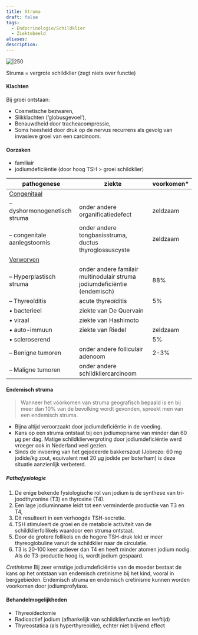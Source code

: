 ```yaml
---
title: Struma
draft: false
tags:
  - Endocrinologie/Schildklier
  - Ziektebeeld
aliases: 
description: 
---
```


![|250](https://i.imgur.com/Wo5O3lU.png)


Struma = vergrote schildklier (zegt niets over functie)

#### Klachten
Bij groei ontstaan: 
- Cosmetische bezwaren, 
- Slikklachten (‘globusgevoel’), 
- Benauwdheid door tracheacompressie,
- Soms heesheid door druk op de nervus recurrens als gevolg van invasieve groei van een carcinoom.


#### Oorzaken
- familiair
- jodiumdeficiëntie (door hoog TSH > groei schildklier)

| pathogenese                  | ziekte                                                                   | voorkomen\* |
| ---------------------------- | ------------------------------------------------------------------------ | ----------- |
| <u>Congenitaal</u>           |                                                                          |             |
| – dyshormonogenetisch struma | onder andere organificatiedefect                                         | zeldzaam    |
| – congenitale aanlegstoornis | onder andere tongbasisstruma, ductus thyroglossuscyste                   | zeldzaam    |
| <u>Verworven</u>             |                                                                          |             |
| – Hyperplastisch struma      | onder andere familair multinodulair struma jodiumdeficiëntie (endemisch) | 88%         |
| – Thyreoïditis              | acute thyreoïditis                                                       | 5%          |
| • bacterieel                 | ziekte van De Quervain                                                   |             |
| • viraal                     | ziekte van Hashimoto                                                     |             |
| • auto-immuun                | ziekte van Riedel                                                        | zeldzaam    |
| • scleroserend               |                                                                          | 5%          |
| – Benigne tumoren            | onder andere folliculair adenoom                                         | 2-3%        |
| – Maligne tumoren            | onder andere schildkliercarcinoom                                        |             |

#### Endemisch struma
> Wanneer het vóórkomen van struma geografisch bepaald is en bij meer dan 10% van de bevolking wordt gevonden, spreekt men van een endemisch struma. 

- Bijna altijd veroorzaakt door jodiumdeficiëntie in de voeding. 
- Kans op een struma ontstaat bij een jodiumopname van minder dan 60 µg per dag. Matige schildkliervergroting door jodiumdeficiëntie werd vroeger ook in Nederland veel gezien. 
- Sinds de invoering van het gejodeerde bakkerszout (Jobrozo: 60 mg jodide/kg zout, equivalent met 20 µg jodide per boterham) is deze situatie aanzienlijk verbeterd.

##### Pathofysiologie
1. De enige bekende fysiologische rol van jodium is de synthese van tri-joodthyronine (T3) en thyroxine (T4). 
2. Een lage jodiuminname leidt tot een verminderde productie van T3 en T4, 
3. Dit resulteert in een verhoogde TSH-secretie. 
4. TSH stimuleert de groei en de metabole activiteit van de schildklierfollikels waardoor een struma ontstaat. 
5. Door de grotere follikels en de hogere TSH-druk lekt er meer thyreoglobuline vanuit de schildklier naar de circulatie. 
6. T3 is 20-100 keer actiever dan T4 en heeft minder atomen jodium nodig. Als de T3-productie hoog is, wordt jodium gespaard.

*Cretinisme*
Bij zeer ernstige jodiumdeficiëntie van de moeder bestaat de kans op het ontstaan van endemisch cretinisme bij het kind, vooral in berggebieden. Endemisch struma en endemisch cretinisme kunnen worden voorkomen door jodiumprofylaxe. 

#### Behandelmogelijkheden
- Thyreoïdectomie
- Radioactief jodium (afhankelijk van schildklierfunctie en leeftijd)
- Thyreostatica (als hyperthyreoidie), echter niet blijvend effect

